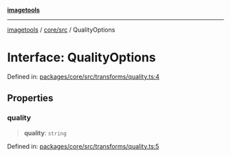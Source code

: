 [**imagetools**](../../../README.md)

***

[imagetools](../../../modules.md) / [core/src](../README.md) / QualityOptions

# Interface: QualityOptions

Defined in: [packages/core/src/transforms/quality.ts:4](https://github.com/JonasKruckenberg/imagetools/blob/87fff79acddac50a50f7aee7c6a68a0623fbc68f/packages/core/src/transforms/quality.ts#L4)

## Properties

### quality

> **quality**: `string`

Defined in: [packages/core/src/transforms/quality.ts:5](https://github.com/JonasKruckenberg/imagetools/blob/87fff79acddac50a50f7aee7c6a68a0623fbc68f/packages/core/src/transforms/quality.ts#L5)
